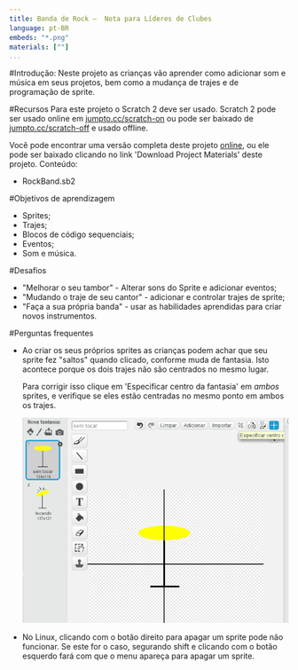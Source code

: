 ```yaml
---
title: Banda de Rock —  Nota para Líderes de Clubes
language: pt-BR
embeds: "*.png"
materials: [""]
...
```


#Introdução:
Neste projeto as crianças vão aprender como adicionar som e música em seus projetos, bem como a mudança de trajes e de programação de sprite.

#Recursos
Para este projeto o Scratch 2 deve ser usado. Scratch 2 pode ser usado online em [jumpto.cc/scratch-on](http://jumpto.cc/scratch-on) ou pode ser baixado de [jumpto.cc/scratch-off](http://jumpto.cc/scratch-off) e usado offline.

Você pode encontrar uma versão completa deste projeto <a href="http://scratch.mit.edu/projects/26741186/#editor">online</a>, ou ele pode ser baixado clicando no link 'Download Project Materials' deste projeto. Conteúdo:

+ RockBand.sb2

#Objetivos de aprendizagem
+ Sprites;
+ Trajes;
+ Blocos de código sequenciais;
+ Eventos;
+ Som e música.

#Desafios
+ "Melhorar o seu tambor" - Alterar sons do Sprite e adicionar eventos;
+ "Mudando o traje de seu cantor" - adicionar e controlar trajes de sprite;
+ "Faça a sua própria banda" - usar as habilidades aprendidas para criar novos instrumentos.

#Perguntas frequentes
+ Ao criar os seus próprios sprites as crianças podem achar que seu sprite fez "saltos" quando clicado, conforme muda de fantasia. Isto acontece porque os dois trajes não são centrados no mesmo lugar.

	Para corrigir isso clique em 'Especificar centro da fantasia' em _ambos_ sprites, e verifique se eles estão centradas no mesmo ponto em ambos os trajes.

	![screenshot](band-center.png)

+ No Linux, clicando com o botão direito para apagar um sprite pode não funcionar. Se este for o caso, segurando shift e clicando com o botão esquerdo fará com que o menu apareça para apagar um sprite.
